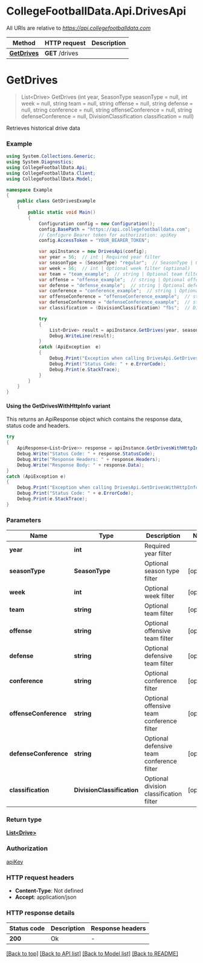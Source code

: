 # CollegeFootballData.Api.DrivesApi

All URIs are relative to *https://api.collegefootballdata.com*

| Method | HTTP request | Description |
|--------|--------------|-------------|
| [**GetDrives**](DrivesApi.md#getdrives) | **GET** /drives |  |

<a id="getdrives"></a>
# **GetDrives**
> List&lt;Drive&gt; GetDrives (int year, SeasonType seasonType = null, int week = null, string team = null, string offense = null, string defense = null, string conference = null, string offenseConference = null, string defenseConference = null, DivisionClassification classification = null)



Retrieves historical drive data

### Example
```csharp
using System.Collections.Generic;
using System.Diagnostics;
using CollegeFootballData.Api;
using CollegeFootballData.Client;
using CollegeFootballData.Model;

namespace Example
{
    public class GetDrivesExample
    {
        public static void Main()
        {
            Configuration config = new Configuration();
            config.BasePath = "https://api.collegefootballdata.com";
            // Configure Bearer token for authorization: apiKey
            config.AccessToken = "YOUR_BEARER_TOKEN";

            var apiInstance = new DrivesApi(config);
            var year = 56;  // int | Required year filter
            var seasonType = (SeasonType) "regular";  // SeasonType | Optional season type filter (optional) 
            var week = 56;  // int | Optional week filter (optional) 
            var team = "team_example";  // string | Optional team filter (optional) 
            var offense = "offense_example";  // string | Optional offensive team filter (optional) 
            var defense = "defense_example";  // string | Optional defensive team filter (optional) 
            var conference = "conference_example";  // string | Optional conference filter (optional) 
            var offenseConference = "offenseConference_example";  // string | Optional offensive team conference filter (optional) 
            var defenseConference = "defenseConference_example";  // string | Optional defensive team conference filter (optional) 
            var classification = (DivisionClassification) "fbs";  // DivisionClassification | Optional division classification filter (optional) 

            try
            {
                List<Drive> result = apiInstance.GetDrives(year, seasonType, week, team, offense, defense, conference, offenseConference, defenseConference, classification);
                Debug.WriteLine(result);
            }
            catch (ApiException  e)
            {
                Debug.Print("Exception when calling DrivesApi.GetDrives: " + e.Message);
                Debug.Print("Status Code: " + e.ErrorCode);
                Debug.Print(e.StackTrace);
            }
        }
    }
}
```

#### Using the GetDrivesWithHttpInfo variant
This returns an ApiResponse object which contains the response data, status code and headers.

```csharp
try
{
    ApiResponse<List<Drive>> response = apiInstance.GetDrivesWithHttpInfo(year, seasonType, week, team, offense, defense, conference, offenseConference, defenseConference, classification);
    Debug.Write("Status Code: " + response.StatusCode);
    Debug.Write("Response Headers: " + response.Headers);
    Debug.Write("Response Body: " + response.Data);
}
catch (ApiException e)
{
    Debug.Print("Exception when calling DrivesApi.GetDrivesWithHttpInfo: " + e.Message);
    Debug.Print("Status Code: " + e.ErrorCode);
    Debug.Print(e.StackTrace);
}
```

### Parameters

| Name | Type | Description | Notes |
|------|------|-------------|-------|
| **year** | **int** | Required year filter |  |
| **seasonType** | **SeasonType** | Optional season type filter | [optional]  |
| **week** | **int** | Optional week filter | [optional]  |
| **team** | **string** | Optional team filter | [optional]  |
| **offense** | **string** | Optional offensive team filter | [optional]  |
| **defense** | **string** | Optional defensive team filter | [optional]  |
| **conference** | **string** | Optional conference filter | [optional]  |
| **offenseConference** | **string** | Optional offensive team conference filter | [optional]  |
| **defenseConference** | **string** | Optional defensive team conference filter | [optional]  |
| **classification** | **DivisionClassification** | Optional division classification filter | [optional]  |

### Return type

[**List&lt;Drive&gt;**](Drive.md)

### Authorization

[apiKey](../README.md#apiKey)

### HTTP request headers

 - **Content-Type**: Not defined
 - **Accept**: application/json


### HTTP response details
| Status code | Description | Response headers |
|-------------|-------------|------------------|
| **200** | Ok |  -  |

[[Back to top]](#) [[Back to API list]](../../README.md#documentation-for-api-endpoints) [[Back to Model list]](../../README.md#documentation-for-models) [[Back to README]](../../README.md)

